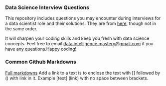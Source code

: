 ### Data Science Interview Questions

This repository includes questions you may encounter during interviews for a data scientist role and their solutions. They are from [here](https://github.com/rvaughan/DataInterviewQuestions), though not in the same order.

It will sharpen your coding skills and keep you fresh with data science concepts. Feel free to email data.intelligence.mastery@gmail.com if you have any questions.Happy coding!

### Common Github Markdowns

[Full markdowns](https://colab.research.google.com/notebooks/markdown_guide.ipynb#scrollTo=70pYkR9LiOV0)
Add a link to a text is to enclose the text with [] followed by () with link in it. Example [text] (link) with no space between brackets.
